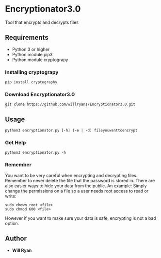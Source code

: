 # Encryptionator3.0
Tool that encrypts and decrypts files

## Requirements

* Python 3 or higher
* Python module pip3
* Python module cryptograpy

### Installing cryptograpy
```
pip install cryptography
```

### Download Encryptionator3.0
```
git clone https://github.com/willryan1/Encryptionator3.0.git
```

## Usage
```
python3 encryptionator.py [-h] (-e | -d) fileyouwanttoencrypt
```

### Get Help
```
python3 encryptionator.py -h
```
### Remember
You want to be very careful when encrypting and decrypting files. Remember to never delete the file that the password is stored in. There are also easier ways to hide your data from the public.
An example:
Simply change the permissions on a file so a user needs root access to read or write:
```
sudo chown root <file>
sudo chmod 600 <file>
```
However if you want to make sure your data is safe, encrypting is not a bad option.

## Author

* **Will Ryan**
